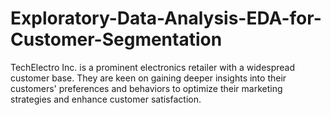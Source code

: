 # Exploratory-Data-Analysis-EDA-for-Customer-Segmentation
TechElectro Inc. is a prominent electronics retailer with a widespread customer base. They are keen on gaining deeper insights into their customers' preferences and behaviors to optimize their marketing strategies and enhance customer satisfaction.
